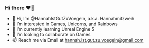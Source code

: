 ### Hi there ❤👋

<!--
**HannahIstGutZuVoegeln/HannahIstGutZuVoegeln** is a ✨ _special_ ✨ repository because its `README.md` (this file) appears on your GitHub profile.

Here are some ideas to get you started:
-->

- 👋 Hi, I’m @HannahIstGutZuVoegeln, a.k.a. Hannahmitzweih
- 👀 I’m interested in Games, Unicorns, and Rainbows
- 🌱 I’m currently learning Unreal Engine 5
- 💞️ I’m looking to collaborate on Games
- 📫 Reach me via Email at hannah.ist.gut.zu.voegeln@gmail.com

<!--
- 🔭 I’m currently working on ...
- 🌱 I’m currently learning ...
- 👯 I’m looking to collaborate on ...
- 🤔 I’m looking for help with ...
- 💬 Ask me about ...
- 📫 How to reach me: ...
- 😄 Pronouns: ...
- ⚡ Fun fact: ...
-->
